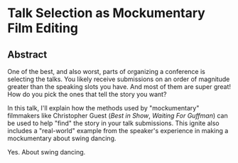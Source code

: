 # Talk Selection as Mockumentary Film Editing

## Abstract

One of the best, and also worst, parts of organizing a conference is selecting the talks. You likely receive submissions on an order of magnitude greater than the speaking slots you have. And most of them are super great! How do you pick the ones that tell the story you want?

In this talk, I'll explain how the methods used by "mockumentary" filmmakers like Christopher Guest (*Best in Show*, *Waiting For Guffman*) can be used to help "find" the story in your talk submissions. This ignite also includes a "real-world" example from the speaker's experience in making a mockumentary about swing dancing.

Yes. About swing dancing.
